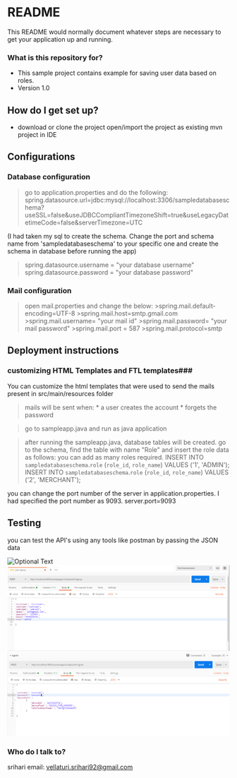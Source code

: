 # README #

This README would normally document whatever steps are necessary to get your application up and running.

### What is this repository for? ###

* This sample project contains example for saving user data based on roles.
* Version 1.0

## How do I get set up? ##

* download or clone the project 
  open/import the project as existing mvn project in IDE
  
Configurations
---------------
### Database configuration ###
>go to application.properties and do the following:
  spring.datasource.url=jdbc:mysql://localhost:3306/sampledatabaseschema?
  useSSL=false&useJDBCCompliantTimezoneShift=true&useLegacyDatetimeCode=false&serverTimezone=UTC
  
(I had taken my sql to create the schema. Change the port and schema name from 'sampledatabaseschema' to  your specific one and create the schema in database before running the app)
    
  >spring.datasource.username = "your database username"
  >spring.datasource.password = "your database password"
  
 ### Mail configuration ###
  > open mail.properties and change the below:
    >spring.mail.default-encoding=UTF-8
    >spring.mail.host=smtp.gmail.com
    >spring.mail.username= "your mail id"
    >spring.mail.password= "your mail password"
    >spring.mail.port  = 587
    >spring.mail.protocol=smtp

  

Deployment instructions
-----------------------
 
 ### customizing HTML Templates and FTL templates###
 
 You can customize the html templates that were used to send the mails present in src/main/resources folder

  >mails will be sent when:
    * a user creates the account
    * forgets the password
    
  >go to sampleapp.java and run as java application
  
  >after running the sampleapp.java, database tables will be created. go to the schema, find the table with name "Role" and insert the 
   role data as follows: you can add as many roles required.
   INSERT INTO `sampledatabaseschema`.`role` (`role_id`, `role_name`) VALUES ('1', 'ADMIN');
   INSERT INTO `sampledatabaseschema`.`role` (`role_id`, `role_name`) VALUES ('2', 'MERCHANT');

  
  you can change the port number of the server in application.properties. I had specified the port number as 9093.
  server.port=9093
  
Testing
-------
you can test the API's using any tools like postman by passing the JSON data

![Optional Text](..src/main/resources/signup.png)
![Screenshot](signup.png)
![Screenshot](signin.png)

### Who do I talk to? ###

srihari
email: vellaturi.srihari92@gmail.com
